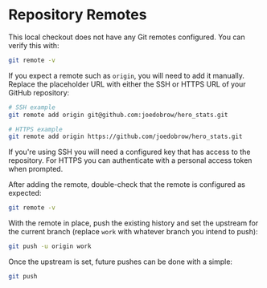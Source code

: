 # Repository Remotes

This local checkout does not have any Git remotes configured. You can verify this with:

```bash
git remote -v
```

If you expect a remote such as `origin`, you will need to add it manually. Replace the placeholder URL with either the SSH or HTTPS URL of your GitHub repository:

```bash
# SSH example
git remote add origin git@github.com:joedobrow/hero_stats.git

# HTTPS example
git remote add origin https://github.com/joedobrow/hero_stats.git
```

If you're using SSH you will need a configured key that has access to the repository. For HTTPS you can authenticate with a personal access token when prompted.

After adding the remote, double-check that the remote is configured as expected:

```bash
git remote -v
```

With the remote in place, push the existing history and set the upstream for the current branch (replace `work` with whatever branch you intend to push):

```bash
git push -u origin work
```

Once the upstream is set, future pushes can be done with a simple:

```bash
git push
```
